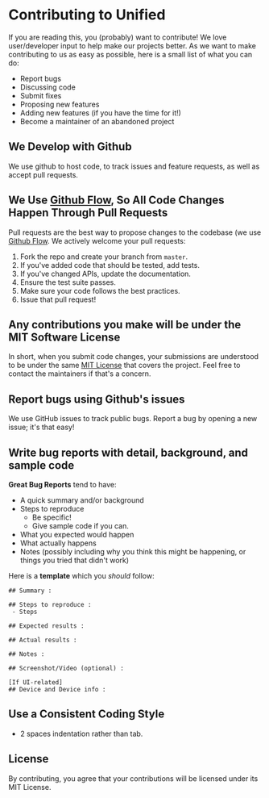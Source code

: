 # Contributing to Unified
If you are reading this, you (probably) want to contribute! We love user/developer input to help make our projects better. As we want to make contributing to us as easy as possible, here is a small list of what you can do:

- Report bugs
- Discussing code
- Submit fixes
- Proposing new features
- Adding new features (if you have the time for it!)
- Become a maintainer of an abandoned project

## We Develop with Github
We use github to host code, to track issues and feature requests, as well as accept pull requests.

## We Use [Github Flow](https://docs.github.com/en/get-started/quickstart/github-flow), So All Code Changes Happen Through Pull Requests
Pull requests are the best way to propose changes to the codebase (we use [Github Flow](https://docs.github.com/en/get-started/quickstart/github-flow). We actively welcome your pull requests:

1. Fork the repo and create your branch from `master`.
2. If you've added code that should be tested, add tests.
3. If you've changed APIs, update the documentation.
4. Ensure the test suite passes.
5. Make sure your code follows the best practices.
6. Issue that pull request!

## Any contributions you make will be under the MIT Software License
In short, when you submit code changes, your submissions are understood to be under the same [MIT License](http://choosealicense.com/licenses/mit/) that covers the project. Feel free to contact the maintainers if that's a concern.

## Report bugs using Github's issues
We use GitHub issues to track public bugs. Report a bug by opening a new issue; it's that easy!

## Write bug reports with detail, background, and sample code
**Great Bug Reports** tend to have:

- A quick summary and/or background
- Steps to reproduce
  - Be specific!
  - Give sample code if you can.
- What you expected would happen
- What actually happens
- Notes (possibly including why you think this might be happening, or things you tried that didn't work)

Here is a **template** which you *should* follow:
```
## Summary : 

## Steps to reproduce :
 - Steps

## Expected results :

## Actual results :

## Notes :

## Screenshot/Video (optional) : 

[If UI-related]
## Device and Device info : 
```

## Use a Consistent Coding Style
- 2 spaces indentation rather than tab.

## License
By contributing, you agree that your contributions will be licensed under its MIT License.
